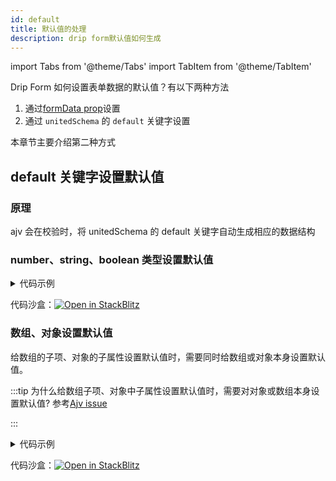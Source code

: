 ```yaml
---
id: default
title: 默认值的处理
description: drip form默认值如何生成
---
```


import Tabs from '@theme/Tabs'
import TabItem from '@theme/TabItem'

Drip Form 如何设置表单数据的默认值？有以下两种方法

1. 通过[formData prop](../../API/formProp/formData)设置
1. 通过 `unitedSchema` 的 `default` 关键字设置

本章节主要介绍第二种方式

## default 关键字设置默认值

### 原理

ajv 会在校验时，将 unitedSchema 的 default 关键字自动生成相应的数据结构

### number、string、boolean 类型设置默认值

<details>
<summary>代码示例</summary>

在 `unitedSchema` 中配置 `default` 关键字来设置表单初始值。
<Tabs>

<TabsItem value="App" label="App.tsx">

```tsx
import DripForm from '@jdfed/drip-form'
import antd from '@jdfed/drip-form-theme-antd'
import unitedSchema from './unitedSchema'
import '@jdfed/drip-form/dist/index.css'
import '@jdfed/drip-form-theme-antd/dist/index.css'
import 'antd/dist/antd.css'

function App() {
  return (
    <DripForm
      // 表单配置文件
      unitedSchema={unitedSchema}
      // 导入组件
      uiComponents={{ antd }}
    ></DripForm>
  )
}

export default App
```

</TabsItem>

<TabsItem value="unitedSchema" label="unitedSchema.ts">

```tsx
// 表单配置文件

export default {
  type: 'object',
  validateTime: 'change',
  ui: {},
  theme: 'antd',
  schema: [
    {
      type: 'string',
      title: '输入框',
      //highlight-next-line
      default: '111',
      ui: {
        type: 'text',
        style: {
          width: '100%',
        },
        theme: 'antd',
      },
      fieldKey: 'text_PYtl7v',
    },
    {
      type: 'number',
      title: '数字输入框',
      //highlight-next-line
      default: 222,
      ui: {
        type: 'number',
        theme: 'antd',
      },
      fieldKey: 'number_WzUFr4',
    },
    {
      type: 'boolean',
      title: '开关',
      //highlight-next-line
      default: true,
      ui: {
        type: 'switch',
        theme: 'antd',
      },
      fieldKey: 'switch_2CKiKE',
    },
  ],
}
```

</TabsItem>

</Tabs>

</details>

代码沙盒：[![Open in StackBlitz](https://developer.stackblitz.com/img/open_in_stackblitz.svg)](https://stackblitz.com/edit/drip-form-t7g2dl?file=src/unitedSchema.ts)

### 数组、对象设置默认值

给数组的子项、对象的子属性设置默认值时，需要同时给数组或对象本身设置默认值。

:::tip 为什么给数组子项、对象中子属性设置默认值时，需要对对象或数组本身设置默认值?
参考[Ajv issue](https://github.com/ajv-validator/ajv/issues/1299#issuecomment-706587043)

:::

<details>
<summary>代码示例</summary>

在 `unitedSchema` 中配置 `default` 关键字来设置表单初始值。
<Tabs>

<TabsItem value="App" label="App.tsx">

```tsx
import DripForm from '@jdfed/drip-form'
import antd from '@jdfed/drip-form-theme-antd'
import unitedSchema from './unitedSchema'
import '@jdfed/drip-form/dist/index.css'
import '@jdfed/drip-form-theme-antd/dist/index.css'
import 'antd/dist/antd.css'

function App() {
  return (
    <DripForm
      // 表单配置文件
      unitedSchema={unitedSchema}
      // 导入组件
      uiComponents={{ antd }}
    ></DripForm>
  )
}

export default App
```

</TabsItem>

<TabsItem value="unitedSchema" label="unitedSchema.ts">

```tsx showLineNumbers
// 表单配置文件

export default {
  validateTime: 'change',
  type: 'object',
  ui: {},
  theme: 'antd',
  schema: [
    {
      type: 'array',
      title: '数组容器',
      ui: {
        mode: 'add',
        type: 'array',
      },
      items: {
        type: 'object',
        title: '',
        ui: {
          type: 'object',
        },
        schema: [
          {
            type: 'boolean',
            title: '开关',
            ui: {
              type: 'switch',
            },
						//highlight-next-line
            default: true,
            fieldKey: 'switch_mDJ7Lz',
          },
          {
            type: 'string',
            title: '单选',
            ui: {
              type: 'radio',
              options: [
                {
                  label: '是',
                  value: 1,
                },
                {
                  label: '否',
                  value: 0,
                },
              ],
            },
						//highlight-next-line
            default: 1,
            fieldKey: '0',
          },
        ],
      },
			//highlight-next-line
      default: [{ '0': 1, switch_mDJ7Lz: true }],
      fieldKey: 'array_4LrpU6',
    },
    {
      type: 'object',
      title: '对象容器',
      ui: {
        type: 'object',
      },
      schema: [
        {
          type: 'string',
          title: '文本',
          ui: {
            type: 'text',
          },
          default: '文本框',
          fieldKey: 'null_VsLlWt',
        },
      ],
			//highlight-next-line
      default: {},
      fieldKey: 'object_lcALiU',
    },
  ],
};

```

</TabsItem>

</Tabs>

</details>

代码沙盒：[![Open in StackBlitz](https://developer.stackblitz.com/img/open_in_stackblitz.svg)](https://stackblitz.com/edit/drip-form-cldinq?file=src/unitedSchema.ts)

